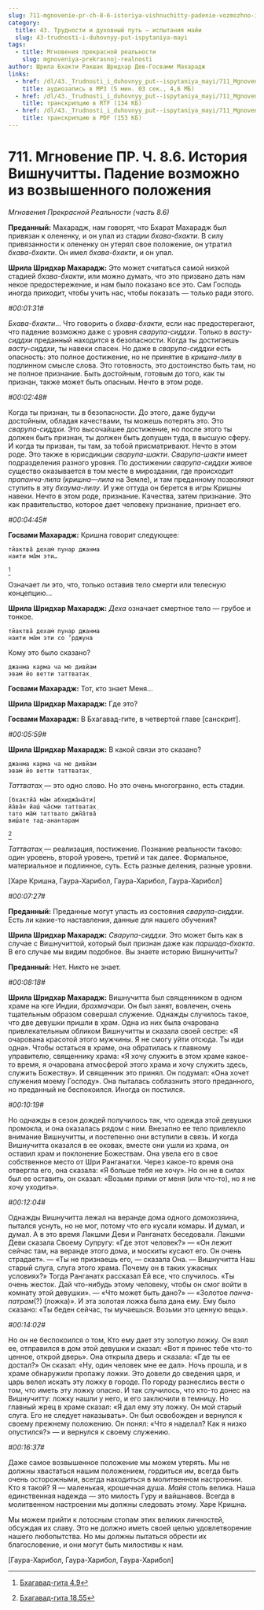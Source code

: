 ```yaml
---
slug: 711-mgnovenie-pr-ch-8-6-istoriya-vishnuchitty-padenie-vozmozhno-iz-vozvyshennogo-polozheniya
category:
  title: 43. Трудности и духовный путь — испытания майи
  slug: 43-trudnosti-i-duhovnyy-put-ispytaniya-mayi
tags:
  - title: Мгновения прекрасной реальности
    slug: mgnoveniya-prekrasnoj-realnosti
author: Шрила Бхакти Ракшак Шридхар Дев-Госвами Махарадж
links:
  - href: /dl/43._Trudnosti_i_duhovnyy_put--ispytaniya_mayi/711_MgnoveniyaPR_8.6_SridharMj_Istorija_Vishnuchitty_Padenie_vozmozhno_iz_vozvyshennogo_polozhenija.mp3
    title: аудиозапись в MP3 (5 мин. 03 сек., 4,6 МБ)
  - href: /dl/43._Trudnosti_i_duhovnyy_put--ispytaniya_mayi/711_MgnoveniyaPR_8.6_SridharMj_Istorija_Vishnuchitty_Padenie_vozmozhno_iz_vozvyshennogo_polozhenija.rtf
    title: транскрипцию в RTF (134 КБ)
  - href: /dl/43._Trudnosti_i_duhovnyy_put--ispytaniya_mayi/711_MgnoveniyaPR_8.6_SridharMj_Istorija_Vishnuchitty_Padenie_vozmozhno_iz_vozvyshennogo_polozhenija.pdf
    title: транскрипцию в PDF (153 КБ)
---
```


# 711. Мгновение ПР. Ч. 8.6. История Вишнучитты. Падение возможно  из возвышенного положения

*Мгновения Прекрасной Реальности (часть 8.6)*

**Преданный:** Махарадж, нам говорят, что Бхарат Махарадж был привязан к олененку, и он упал из стадии *бхава-бхакти*. В силу привязанности к олененку он утерял свое положение, он утратил *бхава-бхакти*. Он имел *бхава-бхакти*, и он упал.

**Шрила Шридхар Махарадж:** Это может считаться самой низкой стадией *бхава-бхакти*, или можно думать, что это призвано дать нам некое предостережение, и нам было показано все это. Сам Господь иногда приходит, чтобы учить нас, чтобы показать — только ради этого.

*#00:01:31#*

*Бхава-бхакти*… Что говорить о *бхава-бхакти*, если нас предостерегают, что падение возможно даже с уровня *сварупа-сиддхи*. Только в *васту-сиддхи* преданный находится в безопасности. Когда ты достигаешь *васту-сиддхи*, ты навеки спасен. Но даже в *сварупа-сиддхи* есть опасность: это полное достижение, но не принятие в *кришна-лилу* в подлинном смысле слова. Это готовность, это достоинство быть там, но не полное признание. Быть достойным, готовым до того, как ты признан, также может быть опасным. Нечто в этом роде.

*#00:02:48#*

Когда ты признан, ты в безопасности. До этого, даже будучи достойным, обладая качествами, ты можешь потерять это. Это *сварупа-сиддхи*. Это высочайшее достижение, но после этого ты должен быть признан, ты должен быть допущен туда, в высшую сферу. И когда ты призван, ты там, за тобой присматривают. Нечто в этом роде. Это также в юрисдикции *сварупа-шакти*. *Сварупа-шакти* имеет подразделения разного уровня. По достижении *сварупа-сиддхи* живое существо оказывается в том месте в мироздании, где происходит *прапанча-лила* (*кришна*—*лила* на Земле), и там преданному позволяют ступить в эту *бхаума-лилу*. И уже оттуда он берется в игры Кришны навеки. Нечто в этом роде, признание. Качества, затем признание. Это как правительство, которое дает человеку признание, признает его.

*#00:04:45#*

**Госвами Махарадж:** Кришна говорит следующее:

    тйактва̄ дехам̇ пунар джанма
    наити ма̄м эти…
[^_ftn1]

Означает ли это, что, только оставив тело смерти или телесную концепцию…

**Шрила Шридхар Махарадж:** *Деха* означает смертное тело — грубое и тонкое.

    тйактва̄ дехам̇ пунар джанма
    наити ма̄м эти со ’рджуна

Кому это было сказано?

    джанма карма ча ме дивйам
    эвам̇ йо ветти таттватах̣

**Госвами Махарадж:** Тот, кто знает Меня…

**Шрила Шридхар Махарадж:** Где это?

**Госвами Махарадж:** В Бхагавад-гите, в четвертой главе [санскрит].

*#00:05:59#*

**Шрила Шридхар Махарадж:** В какой связи это сказано?

    джанма карма ча ме дивйам
    эвам̇ йо ветти таттватах̣

*Таттватах̣* — это одно слово. Но это очень многогранно, есть стадии.

    [бхактйа̄ ма̄м абхиджа̄на̄ти]
    йа̄ва̄н йаш́ ча̄сми таттватах̣
    тато ма̄м̇ таттвато джн̃а̄тва̄
    виш́ате тад-анантарам
[^_ftn2]

*Таттватах̣* — реализация, постижение. Познание реальности таково: один уровень, второй уровень, третий и так далее. Формальное, материальное и подлинное, суть. Есть разные деления, разные уровни.

[Харе Кришна, Гаура-Харибол, Гаура-Харибол, Гаура-Харибол]

*#00:07:27#*

**Преданный:** Преданные могут упасть из состояния *сварупа-сиддхи*. Есть ли какие-то наставления, данные для нашего обучения?

**Шрила Шридхар Махарадж:** *Сварупа-сиддхи*. Это может быть как в случае с Вишнучиттой, который был признан даже как *паршада-бхакта*. В его случае мы видим подобное. Вы знаете историю Вишнучитты?

**Преданный:** Нет. Никто не знает.

*#00:08:18#*

**Шрила Шридхар Махарадж:** Вишнучитта был священником в одном храме на юге Индии, *брахмачари*. Он был занят, вовлечен, очень тщательным образом совершал служение. Однажды случилось такое, что две девушки пришли в храм. Одна из них была очарована привлекательным обликом Вишнучитты и сказала своей сестре: «Я очарована красотой этого мужчины. Я не смогу уйти отсюда. Ты иди одна». Чтобы остаться в храме, она обратилась к главному управителю, священнику храма: «Я хочу служить в этом храме какое-то время, я очарована атмосферой этого храма и хочу служить здесь, служить Божеству». И священник это принял. Он подумал: «Она хочет служения моему Господу». Она пыталась соблазнить этого преданного, но преданный не беспокоился. Иногда он постился.

*#00:10:19#*

Но однажды в сезон дождей получилось так, что одежда этой девушки промокла, и она оказалась рядом с ним. Внезапно ее тело привлекло внимание Вишнучитты, и постепенно они вступили в связь. И когда Вишнучитта оказался в ее оковах, вместе они ушли из храма, он оставил храм и поклонение Божествам. Она увела его в свое собственное место от Шри Ранганатхи. Через какое-то время она отвергла его, она сказала: «Я больше тебя не хочу». Но он не в силах был ее оставить, он сказал: «Возьми прими от меня (или что-то), но я не хочу уходить».

*#00:12:04#*

Однажды Вишнучитта лежал на веранде дома одного домохозяина, пытался уснуть, но не мог, потому что его кусали комары. И думал, и думал. А в это время Лакшми Деви и Ранганатх беседовали. Лакшми Деви сказала Своему Супругу: «Где этот человек?» — «Он лежит сейчас там, на веранде этого дома, и москиты кусают его. Он очень страдает». — «Ты не признаешь его, — сказала Она. — Вишнучитта Наш старый слуга, слуга этого храма. Почему он в таких ужасных условиях?» Тогда Ранганатх рассказал Ей все, что случилось. «Ты очень жесток. Дай что-нибудь этому человеку, чтобы он смог войти в комнату этой девушки». — «Что может быть дано?» — «Золотое *панча-патрам*(?) (ложка)». И эта золотая ложка была дана ему. Ему было сказано: «Ты беден сейчас, ты мучаешься. Возьми это ценную вещь».

*#00:14:02#*

Но он не беспокоился о том, Кто ему дает эту золотую ложку. Он взял ее, отправился в дом этой девушки и сказал: «Вот я принес тебе что-то ценное, открой дверь». Она открыла дверь и сказала: «Где ты ее достал?» Он сказал: «Ну, один человек мне ее дал». Ночь прошла, и в храме обнаружили пропажу ложки. Это довели до сведения царя, и царь велел искать эту ложку в городе. По городу разнеслись вести о том, что иметь эту ложку опасно. И так случилось, что кто-то донес на Вишнучитту: ложку нашли у него, и его заключили в темницу. Но главный жрец в храме сказал: «Я дал ему эту ложку. Он мой старый слуга. Его не следует наказывать». Он был освобожден и вернулся к своему прежнему положению. Он понял: «Что я наделал? Как я низко опустился?» — и вернулся к своему служению.

*#00:16:37#*

Даже самое возвышенное положение мы можем утерять. Мы не должны хвастаться нашим положением, гордиться им, всегда быть очень осторожными, всегда находиться в молитвенном настроении. Кто я такой? Я — маленькая, крошечная душа. *Майя* столь велика. Наша единственная надежда — это милость Гуру и вайшнавов. Всегда в молитвенном настроении мы должны следовать этому. Харе Кришна.

Мы можем прийти к лотосным стопам этих великих личностей, обсуждая их славу. Это не должно иметь своей целью удовлетворение нашего любопытства. Но мы должны пытаться обрести их благословение, и они могут быть милостивы к нам.

[Гаура-Харибол, Гаура-Харибол, Гаура-Харибол]



[^_ftn1]: [Бхагавад-гита 4.9](../notes/bhagavad-gita/bhagavad-gita-4-9.md)

[^_ftn2]: [Бхагавад-гита 18.55](../notes/bhagavad-gita/bhagavad-gita-18-55.md)
